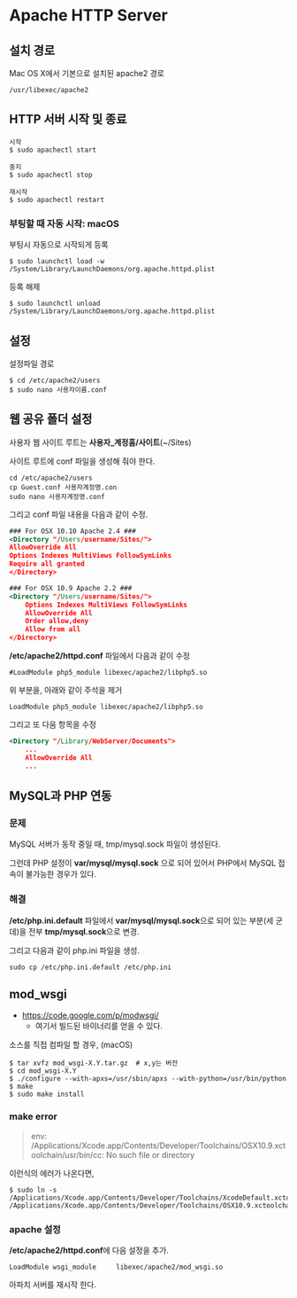 # Apache HTTP Server

## 설치 경로
Mac OS X에서 기본으로 설치된 apache2 경로
```
/usr/libexec/apache2
```

## HTTP 서버 시작 및 종료

```
시작
$ sudo apachectl start

중지
$ sudo apachectl stop

재시작
$ sudo apachectl restart
``` 

### 부팅할 때 자동 시작: macOS
부팅시 자동으로 시작되게 등록
```
$ sudo launchctl load -w /System/Library/LaunchDaemons/org.apache.httpd.plist
```

등록 해제
```
$ sudo launchctl unload /System/Library/LaunchDaemons/org.apache.httpd.plist
```

## 설정
설정파일 경로
```
$ cd /etc/apache2/users
$ sudo nano 사용자이름.conf
```

## 웹 공유 폴더 설정
사용자 웹 사이트 루트는 **사용자_계정홈/사이트**(\~/Sites)

사이트 루트에 conf 파일을 생성해 줘야 한다.
```
cd /etc/apache2/users
cp Guest.conf 사용자계정명.con
sudo nano 사용자계정명.conf
```

그리고 conf 파일 내용을 다음과 같이 수정.
```xml
### For OSX 10.10 Apache 2.4 ###
<Directory "/Users/username/Sites/">
AllowOverride All
Options Indexes MultiViews FollowSymLinks
Require all granted
</Directory>
```

```xml
### For OSX 10.9 Apache 2.2 ###
<Directory "/Users/username/Sites/">
    Options Indexes MultiViews FollowSymLinks
    AllowOverride All
    Order allow,deny
    Allow from all
</Directory>
```

**/etc/apache2/httpd.conf** 파일에서 다음과 같이 수정
```
#LoadModule php5_module libexec/apache2/libphp5.so
```
위 부분을, 아래와 같이 주석을 제거
```
LoadModule php5_module libexec/apache2/libphp5.so
``` 

그리고 또 다음 항목을 수정
```xml
<Directory "/Library/WebServer/Documents">
    ...
    AllowOverride All
    ...
```

## MySQL과 PHP 연동

### 문제
MySQL 서버가 동작 중일 때, tmp/mysql.sock 파일이 생성된다.

그런데 PHP 설정이 **var/mysql/mysql.sock** 으로 되어 있어서 PHP에서 MySQL 접속이 불가능한 경우가 있다.

### 해결

**/etc/php.ini.default** 파일에서 **var/mysql/mysql.sock**으로 되어 있는 부분(세 군데)을 전부 **tmp/mysql.sock**으로 변경.

그리고 다음과 같이 php.ini 파일을 생성.
```
sudo cp /etc/php.ini.default /etc/php.ini
```

## mod_wsgi

- https://code.google.com/p/modwsgi/
  - 여기서 빌드된 바이너리를 얻을 수 있다.

소스를 직접 컴파일 할 경우, (macOS)
```
$ tar xvfz mod_wsgi-X.Y.tar.gz  # x,y는 버전
$ cd mod_wsgi-X.Y
$ ./configure --with-apxs=/usr/sbin/apxs --with-python=/usr/bin/python
$ make
$ sudo make install
```

### make error

> env: /Applications/Xcode.app/Contents/Developer/Toolchains/OSX10.9.xctoolchain/usr/bin/cc: No such file or directory

이런식의 에러가 나온다면,
```
$ sudo ln -s /Applications/Xcode.app/Contents/Developer/Toolchains/XcodeDefault.xctoolchain /Applications/Xcode.app/Contents/Developer/Toolchains/OSX10.9.xctoolchain
```

### apache 설정

**/etc/apache2/httpd.conf**에 다음 설정을 추가.
```
LoadModule wsgi_module     libexec/apache2/mod_wsgi.so
```
아파치 서버를 재시작 한다.
